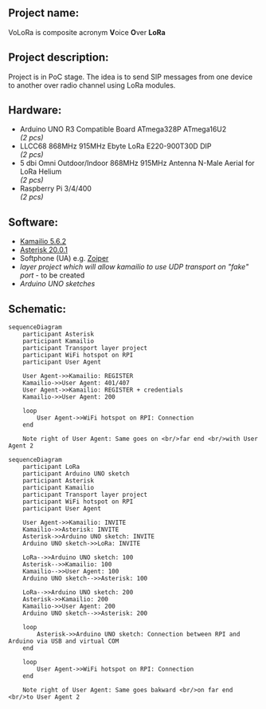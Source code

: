 ## Project name:

VoLoRa is composite acronym **V**oice **O**ver **LoRa**

## Project description:

Project is in PoC stage. The idea is to send SIP messages
from one device to another over radio channel using LoRa modules.

## Hardware:

* Arduino UNO R3 Compatible Board ATmega328P ATmega16U2
<br>_(2 pcs)_
* LLCC68 868MHz 915MHz Ebyte LoRa E220-900T30D DIP
<br>_(2 pcs)_
* 5 dbi Omni Outdoor/Indoor 868MHz 915MHz Antenna N-Male Aerial for LoRa Helium
<br>_(2 pcs)_
* Raspberry Pi 3/4/400
<br>_(2 pcs)_

## Software:

* [Kamailio 5.6.2](https://github.com/kamailio/kamailio/tree/5.6.2)
* [Asterisk 20.0.1](https://www.asterisk.org/downloads/)
* Softphone (UA) e.g. [Zoiper](https://www.zoiper.com/)
* _layer project which will allow kamailio to use UDP transport on "fake" port_ - to be created
* _Arduino UNO sketches_

## Schematic:

```mermaid
sequenceDiagram
    participant Asterisk
    participant Kamailio
    participant Transport layer project
    participant WiFi hotspot on RPI
    participant User Agent
    
    User Agent->>Kamailio: REGISTER
    Kamailio->>User Agent: 401/407
    User Agent->>Kamailio: REGISTER + credentials
    Kamailio->>User Agent: 200
    
    loop
        User Agent->>WiFi hotspot on RPI: Connection
    end
    
    Note right of User Agent: Same goes on <br/>far end <br/>with User Agent 2
```

```mermaid
sequenceDiagram
    participant LoRa
    participant Arduino UNO sketch
    participant Asterisk
    participant Kamailio
    participant Transport layer project
    participant WiFi hotspot on RPI
    participant User Agent
    
    User Agent->>Kamailio: INVITE
    Kamailio->>Asterisk: INVITE
    Asterisk->>Arduino UNO sketch: INVITE
    Arduino UNO sketch->>LoRa: INVITE
    
    LoRa-->>Arduino UNO sketch: 100
    Asterisk-->>Kamailio: 100
    Kamailio-->>User Agent: 100
    Arduino UNO sketch-->>Asterisk: 100
    
    LoRa-->>Arduino UNO sketch: 200
    Asterisk->>Kamailio: 200
    Kamailio->>User Agent: 200
    Arduino UNO sketch-->>Asterisk: 200
    
    loop
        Asterisk->>Arduino UNO sketch: Connection between RPI and Arduino via USB and virtual COM
    end
    
    loop
        User Agent->>WiFi hotspot on RPI: Connection
    end
    
    Note right of User Agent: Same goes bakward <br/>on far end <br/>to User Agent 2
```